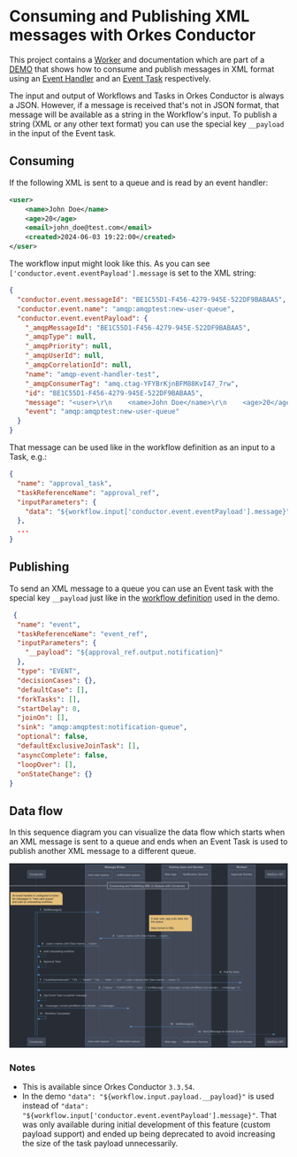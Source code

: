 # Consuming and Publishing XML messages with Orkes Conductor

This project contains a [Worker](src/main/java/io/orkes/samples/workers/ApprovalWorker.java) and documentation which are
part of a [DEMO](https://drive.google.com/file/d/1iOCQaDi1ox29RbLZgHli78Osgd9igAAb/view?usp=sharing) that shows how to consume 
and publish messages in XML format using an [Event Handler](https://orkes.io/content/developer-guides/event-handler) and an
[Event Task](https://orkes.io/content/reference-docs/system-tasks/event) respectively.

The input and output of Workflows and Tasks in Orkes Conductor is always a JSON. However, if a message
is received that's not in JSON format, that message will be available as a string in the Workflow's input. 
To publish a string (XML or any other text format) you can use the special key `__payload` in the input of the Event task.

## Consuming

If the following XML is sent to a queue and is read by an event handler:

```xml
<user>
    <name>John Doe</name>
    <age>20</age>
    <email>john_doe@test.com</email>
    <created>2024-06-03 19:22:00</created>
</user>
```

The workflow input might look like this. As you can see `['conductor.event.eventPayload'].message` is set to the XML string:
```json
{
  "conductor.event.messageId": "BE1C55D1-F456-4279-945E-522DF9BABAA5",
  "conductor.event.name": "amqp:amqptest:new-user-queue",
  "conductor.event.eventPayload": {
    "_amqpMessageId": "BE1C55D1-F456-4279-945E-522DF9BABAA5",
    "_amqpType": null,
    "_amqpPriority": null,
    "_amqpUserId": null,
    "_amqpCorrelationId": null,
    "name": "amqp-event-handler-test",
    "_amqpConsumerTag": "amq.ctag-YFYBrKjnBFM88KvI47_7rw",
    "id": "BE1C55D1-F456-4279-945E-522DF9BABAA5",
    "message": "<user>\r\n    <name>John Doe</name>\r\n    <age>20</age>\r\n    <email>john_doe@test.com</email>\r\n    <created>2024-06-03 19:22:00</created>\r\n</user>\r\n",
    "event": "amqp:amqptest:new-user-queue"
  }
}
```

That message can be used like in the workflow definition as an input to a Task, e.g.:

```json
{
  "name": "approval_task",
  "taskReferenceName": "approval_ref",
  "inputParameters": {
    "data": "${workflow.input['conductor.event.eventPayload'].message}"
  },
  ...
}
```

## Publishing
To send an XML message to a queue you can use an Event task with the special key `__payload` just like in the [workflow definition](docs/definitions/workflow.json) used in the demo.

```json
 {
  "name": "event",
  "taskReferenceName": "event_ref",
  "inputParameters": {
    "__payload": "${approval_ref.output.notification}"
  },
  "type": "EVENT",
  "decisionCases": {},
  "defaultCase": [],
  "forkTasks": [],
  "startDelay": 0,
  "joinOn": [],
  "sink": "amqp:amqptest:notification-queue",
  "optional": false,
  "defaultExclusiveJoinTask": [],
  "asyncComplete": false,
  "loopOver": [],
  "onStateChange": {}
}

```

## Data flow

In this sequence diagram you can visualize the data flow which starts when an XML message is sent to a 
queue and ends when an Event Task is used to publish another XML message to a different queue.

![](docs/xml_support_seq_diagram.png)


### Notes
- This is available since Orkes Conductor `3.3.54`.
- In the demo `"data": "${workflow.input.payload.__payload}"` is used instead of `"data": "${workflow.input['conductor.event.eventPayload'].message}"`. 
That was only available during initial development of this feature (custom payload support) and ended up being deprecated to avoid increasing the size 
of the task payload unnecessarily.